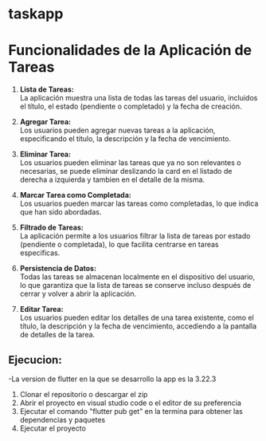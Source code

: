 # taskapp

# Funcionalidades de la Aplicación de Tareas

1. **Lista de Tareas:**  
   La aplicación muestra una lista de todas las tareas del usuario, incluidos el título, el estado (pendiente o completado) y la fecha de creación.

2. **Agregar Tarea:**  
   Los usuarios pueden agregar nuevas tareas a la aplicación, especificando el título, la descripción y la fecha de vencimiento.

3. **Eliminar Tarea:**  
   Los usuarios pueden eliminar las tareas que ya no son relevantes o necesarias, se puede eliminar deslizando la card en el listado de derecha a izquierda y tambien en el detalle de la misma.

4. **Marcar Tarea como Completada:**  
   Los usuarios pueden marcar las tareas como completadas, lo que indica que han sido abordadas.

5. **Filtrado de Tareas:**  
   La aplicación permite a los usuarios filtrar la lista de tareas por estado (pendiente o completada), lo que facilita centrarse en tareas específicas.

6. **Persistencia de Datos:**  
   Todas las tareas se almacenan localmente en el dispositivo del usuario, lo que garantiza que la lista de tareas se conserve incluso después de cerrar y volver a abrir la aplicación.

7. **Editar Tarea:**  
   Los usuarios pueden editar los detalles de una tarea existente, como el título, la descripción y la fecha de vencimiento, accediendo a la pantalla de detalles de la tarea.

## Ejecucion:

-La version de flutter en la que se desarrollo la app es la 3.22.3

1. Clonar el repositorio o descargar el zip
2. Abrir el proyecto en visual studio code o el editor de su preferencia
3. Ejecutar el comando "flutter pub get" en la termina para obtener las dependencias y paquetes
4. Ejecutar el proyecto



